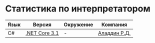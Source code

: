 # Статистика по интерпретатором

| Язык | Версия | Окружение | Компания |
|---|---|---|---|
| C# | [.NET Core 3.1](https://dotnet.microsoft.com/download/dotnet/3.1) | - | [Аладдин Р.Д.](https://www.aladdin-rd.ru/company) |